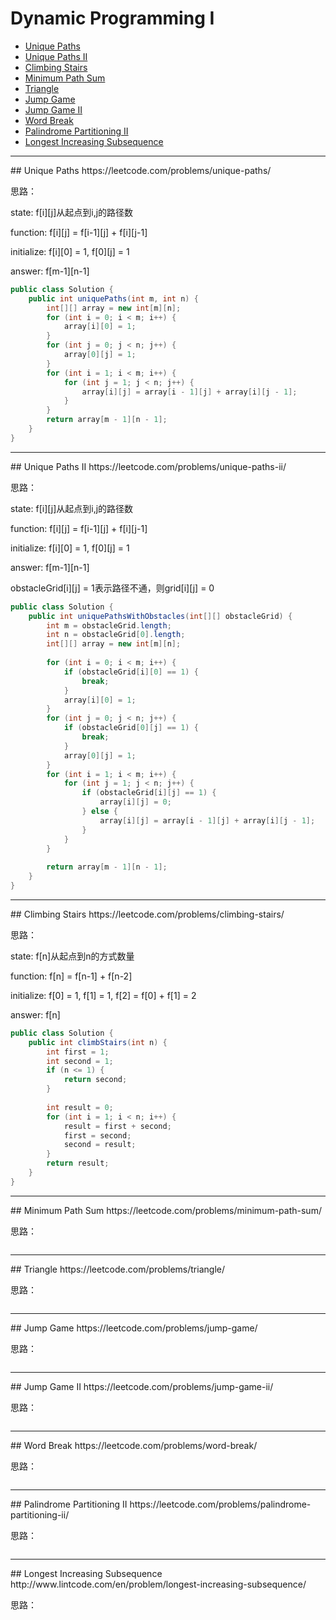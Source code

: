 # Dynamic Programming I

- [Unique Paths](#unique-paths)
- [Unique Paths II](#unique-paths-ii)
- [Climbing Stairs](#climbing-stairs)
- [Minimum Path Sum](#minimum-path-sum)
- [Triangle](#triangle)
- [Jump Game](#jump-game)
- [Jump Game II](#jump-game-ii)
- [Word Break](#word-break)
- [Palindrome Partitioning II](#palindrome-partitioning-ii)
- [Longest Increasing Subsequence](#longest-increasing-subsequence)

<hr />
## Unique Paths
https://leetcode.com/problems/unique-paths/

思路：

state: f[i][j]从起点到i,j的路径数

function: f[i][j] = f[i-1][j] + f[i][j-1]

initialize: f[i][0] = 1, f[0][j] = 1

answer: f[m-1][n-1]

``` java
public class Solution {
    public int uniquePaths(int m, int n) {
        int[][] array = new int[m][n];
        for (int i = 0; i < m; i++) {
            array[i][0] = 1;
        }
        for (int j = 0; j < n; j++) {
            array[0][j] = 1;
        }
        for (int i = 1; i < m; i++) {
            for (int j = 1; j < n; j++) {
                array[i][j] = array[i - 1][j] + array[i][j - 1];
            }
        }
        return array[m - 1][n - 1];
    }
}
```

<hr />
## Unique Paths II
https://leetcode.com/problems/unique-paths-ii/

思路：

state: f[i][j]从起点到i,j的路径数

function: f[i][j] = f[i-1][j] + f[i][j-1]

initialize: f[i][0] = 1, f[0][j] = 1

answer: f[m-1][n-1]

obstacleGrid[i][j] = 1表示路径不通，则grid[i][j] = 0

``` java
public class Solution {
    public int uniquePathsWithObstacles(int[][] obstacleGrid) {
        int m = obstacleGrid.length;
        int n = obstacleGrid[0].length;
        int[][] array = new int[m][n];
        
        for (int i = 0; i < m; i++) {
            if (obstacleGrid[i][0] == 1) {
                break;
            }
            array[i][0] = 1;
        }
        for (int j = 0; j < n; j++) {
            if (obstacleGrid[0][j] == 1) {
                break;
            }
            array[0][j] = 1;
        }
        for (int i = 1; i < m; i++) {
            for (int j = 1; j < n; j++) {
                if (obstacleGrid[i][j] == 1) {
                    array[i][j] = 0;
                } else {
                    array[i][j] = array[i - 1][j] + array[i][j - 1];
                }
            }
        }
        
        return array[m - 1][n - 1];
    }
}
```

<hr />
## Climbing Stairs
https://leetcode.com/problems/climbing-stairs/

思路：

state: f[n]从起点到n的方式数量

function: f[n] = f[n-1] + f[n-2]

initialize: f[0] = 1, f[1] = 1, f[2] = f[0] + f[1] = 2

answer: f[n]

``` java
public class Solution {
    public int climbStairs(int n) {
        int first = 1;
        int second = 1;
        if (n <= 1) {
            return second;
        }
        
        int result = 0;
        for (int i = 1; i < n; i++) {
            result = first + second;
            first = second;
            second = result;
        }
        return result;
    }
}
```

<hr />
## Minimum Path Sum
https://leetcode.com/problems/minimum-path-sum/

思路：

``` java

```

<hr />
## Triangle
https://leetcode.com/problems/triangle/

思路：

``` java

```

<hr />
## Jump Game
https://leetcode.com/problems/jump-game/

思路：

``` java

```

<hr />
## Jump Game II
https://leetcode.com/problems/jump-game-ii/

思路：

``` java

```

<hr />
## Word Break
https://leetcode.com/problems/word-break/

思路：

``` java

```

<hr />
## Palindrome Partitioning II
https://leetcode.com/problems/palindrome-partitioning-ii/

思路：

``` java

```

<hr />
## Longest Increasing Subsequence
http://www.lintcode.com/en/problem/longest-increasing-subsequence/

思路：

``` java

```
